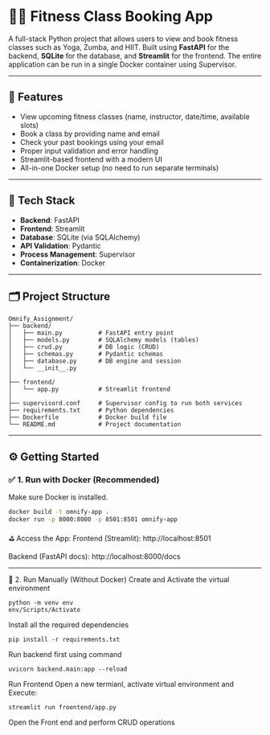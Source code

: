 # 🏋️‍♀️ Fitness Class Booking App

A full-stack Python project that allows users to view and book fitness classes such as Yoga, Zumba, and HIIT. Built using **FastAPI** for the backend, **SQLite** for the database, and **Streamlit** for the frontend. The entire application can be run in a single Docker container using Supervisor.

---

## 🚀 Features

- View upcoming fitness classes (name, instructor, date/time, available slots)
- Book a class by providing name and email
- Check your past bookings using your email
- Proper input validation and error handling
- Streamlit-based frontend with a modern UI
- All-in-one Docker setup (no need to run separate terminals)

---

## 🧱 Tech Stack

- **Backend**: FastAPI
- **Frontend**: Streamlit
- **Database**: SQLite (via SQLAlchemy)
- **API Validation**: Pydantic
- **Process Management**: Supervisor
- **Containerization**: Docker

---

## 🗂️ Project Structure

```text
Omnify_Assignment/
├── backend/
│   ├── main.py          # FastAPI entry point
│   ├── models.py        # SQLAlchemy models (tables)
│   ├── crud.py          # DB logic (CRUD)
│   ├── schemas.py       # Pydantic schemas
│   ├── database.py      # DB engine and session
│   └── __init__.py
│
├── frontend/
│   └── app.py           # Streamlit frontend
│
├── supervisord.conf     # Supervisor config to run both services
├── requirements.txt     # Python dependencies
├── Dockerfile           # Docker build file
└── README.md            # Project documentation
```



---

## ⚙️ Getting Started

### ✅ 1. Run with Docker (Recommended)

Make sure Docker is installed.

```bash
docker build -t omnify-app .
docker run -p 8000:8000 -p 8501:8501 omnify-app
```

⛳ Access the App:
Frontend (Streamlit): http://localhost:8501

Backend (FastAPI docs): http://localhost:8000/docs

---
🔧 2. Run Manually (Without Docker)
Create and Activate the virtual environment

```
python -m venv env
env/Scripts/Activate
```

Install all the required dependencies
```
pip install -r requirements.txt
```

Run backend first using command
```
uvicorn backend.main:app --reload
```

Run Frontend
Open a new termianl, activate virtual environment and Execute:
```
streamlit run froentend/app.py
```

Open the Front end and perform CRUD operations
